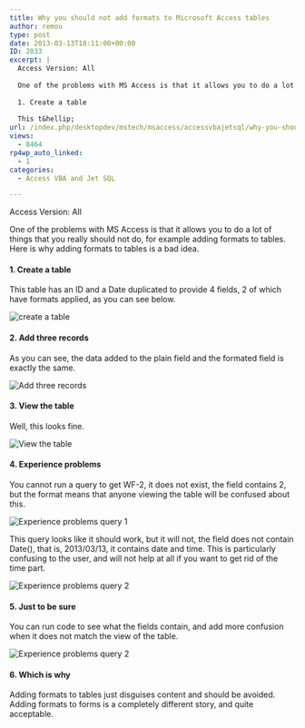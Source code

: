 ```yaml
---
title: Why you should not add formats to Microsoft Access tables
author: remou
type: post
date: 2013-03-13T18:11:00+00:00
ID: 2033
excerpt: |
  Access Version: All
  
  One of the problems with MS Access is that it allows you to do a lot of things that you really should not do, for example adding formats to tables. Here is why adding formats to tables is a bad idea.
  
  1. Create a table
  
  This t&hellip;
url: /index.php/desktopdev/mstech/msaccess/accessvbajetsql/why-you-should-not-add/
views:
  - 8464
rp4wp_auto_linked:
  - 1
categories:
  - Access VBA and Jet SQL

---
```

Access Version: All

One of the problems with MS Access is that it allows you to do a lot of things that you really should not do, for example adding formats to tables. Here is why adding formats to tables is a bad idea.

#### 1. Create a table

This table has an ID and a Date duplicated to provide 4 fields, 2 of which have formats applied, as you can see below.

![create a table][1]

#### 2. Add three records

As you can see, the data added to the plain field and the formated field is exactly the same.

![Add three records][2]

#### 3. View the table

Well, this looks fine.

![View the table][3]

#### 4. Experience problems

You cannot run a query to get WF-2, it does not exist, the field contains 2, but the format means that anyone viewing the table will be confused about this.

![Experience problems query 1][4]

This query looks like it should work, but it will not, the field does not contain Date(), that is, 2013/03/13, it contains date and time. This is particularly confusing to the user, and will not help at all if you want to get rid of the time part.

![Experience problems query 2][5]

#### 5. Just to be sure

You can run code to see what the fields contain, and add more confusion when it does not match the view of the table.

![Experience problems query 2][6]

#### 6. Which is why

Adding formats to tables just disguises content and should be avoided. Adding formats to forms is a completely different story, and quite acceptable.

 [1]: http://ltd.remou.com/access/format/createtable.jpg ""
 [2]: http://ltd.remou.com/access/format/addrecords.jpg ""
 [3]: http://ltd.remou.com/access/format/viewtable.jpg ""
 [4]: http://ltd.remou.com/access/format/runquery.jpg ""
 [5]: http://ltd.remou.com/access/format/runquerydate.jpg ""
 [6]: http://ltd.remou.com/access/format/contents.jpg ""